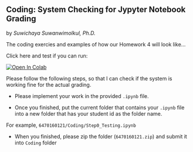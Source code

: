 ## Coding: System Checking for Jypyter Notebook Grading 

by *Suwichaya Suwanwimolkul, Ph.D.*

The coding exercies and examples of how our Homework 4 will look like... 

Click here and test if you can run:

<a target="_blank" href="https://colab.research.google.com/github/GabbySuwichaya/Estimation-Theory-EE523/blob/master/Coding/Step0_Testing.ipynb">
  <img src="https://colab.research.google.com/assets/colab-badge.svg" alt="Open In Colab"/>
</a>

Please follow the following steps, so that I can check if the system is working fine for the actual grading. 

- Please implement your work in the provided `.ipynb` file.  

- Once you finished, put the current folder that contains your `.ipynb` file into a new folder that has  your student id  as the folder name. 

For example,  `6470160121/Coding/Step0_Testing.ipynb`

- When you finished, please zip the folder (`6470160121.zip`) and submit it into `Coding` folder

 